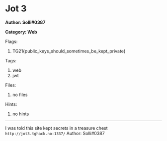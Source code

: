 # Jot 3
**Author: Solli#0387**

**Category: Web**

Flags:
1. TG21{public_keys_should_sometimes_be_kept_private}


Tags: 
1. web
2. jwt

Files: 
1. no files

Hints: 
1. no hints


---
I was told this site kept secrets in a treasure chest
``http://jot3.tghack.no:1337/``
Author: Solli#0387

